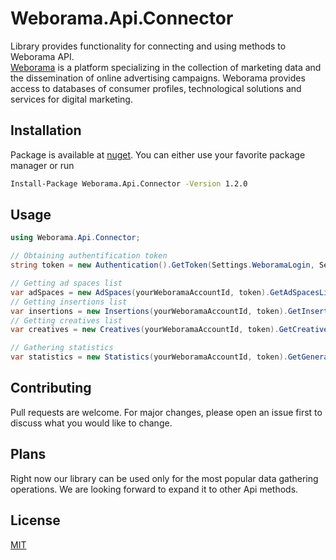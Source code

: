 # Weborama.Api.Connector
Library provides functionality for connecting and using methods to Weborama API.\
[Weborama](https://weborama.com) is a platform specializing in the collection of marketing data and the dissemination of online advertising campaigns. Weborama provides access to databases of consumer profiles, technological solutions and services for digital marketing.

## Installation
Package is available at [nuget](https://www.nuget.org/packages/Weborama.Api.Connector). You can either use your favorite package manager or run 

```bash
Install-Package Weborama.Api.Connector -Version 1.2.0
```

## Usage

```c#
using Weborama.Api.Connector;

// Obtaining authentification token
string token = new Authentication().GetToken(Settings.WeboramaLogin, Settings.WeboramaPassword);

// Getting ad spaces list
var adSpaces = new AdSpaces(yourWeboramaAccountId, token).GetAdSpacesList(Settings.WeboramaAccountId);
// Getting insertions list
var insertions = new Insertions(yourWeboramaAccountId, token).GetInsertionsList(Settings.WeboramaAccountId);
// Getting creatives list
var creatives = new Creatives(yourWeboramaAccountId, token).GetCreativesList(Settings.WeboramaAccountId);

// Gathering statistics
var statistics = new Statistics(yourWeboramaAccountId, token).GetGeneralStatistics(accountId, startDate, endDate);

```

## Contributing
Pull requests are welcome. For major changes, please open an issue first to discuss what you would like to change.

## Plans
Right now our library can be used only for the most popular data gathering operations. We are looking forward to expand it to other Api methods.

## License
[MIT](https://choosealicense.com/licenses/mit/)
